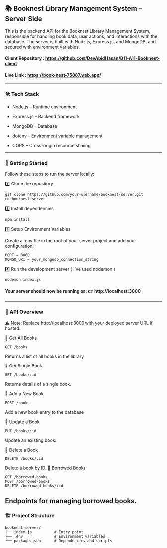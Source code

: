 ## 📚 Booknest Library Management System – Server Side

This is the backend API for the Booknest Library Management System, responsible for handling book data, user actions, and interactions with the database. The server is built with Node.js, Express.js, and MongoDB, and secured with environment variables.
#### Client Repository : https://github.com/DevAbidHasan/B11-A11-Booknest-client 
#### Live Link : https://book-nest-75887.web.app/
---
### 🛠 Tech Stack

- Node.js – Runtime environment

- Express.js – Backend framework

- MongoDB – Database

- dotenv – Environment variable management

- CORS – Cross-origin resource sharing
---

### 🚀 Getting Started

Follow these steps to run the server locally:

1️⃣ Clone the repository
```
git clone https://github.com/your-username/booknest-server.git
cd booknest-server
```
2️⃣ Install dependencies
```
npm install
```
3️⃣ Setup Environment Variables

Create a .env file in the root of your server project and add your configuration:
```
PORT = 3000
MONGO_URI = your_mongodb_connection_string

```
4️⃣ Run the development server
( I've used nodemon )
```
nodemon index.js
```


#### Your server should now be running on: 👉 http://localhost:3000
---
### 📌 API Overview

⚠️ Note: Replace http://localhost:3000 with your deployed server URL if hosted.

🔹 Get All Books
```
GET /books
```

Returns a list of all books in the library.

🔹 Get Single Book
```
GET /books/:id
```

Returns details of a single book.

🔹 Add a New Book
```
POST /books
```

Add a new book entry to the database.

🔹 Update a Book
```
PUT /books/:id
```

Update an existing book.

🔹 Delete a Book
```
DELETE /books/:id
```

Delete a book by ID.
🔹 Borrowed Books
```
GET /borrowed-books
POST /borrowed-books
DELETE /borrowed-books/:id
```
Endpoints for managing borrowed books.
---
### 🏗 Project Structure
```
booknest-server/
├── index.js          # Entry point 
├── .env              # Environment variables
└── package.json      # Dependencies and scripts
``` 

